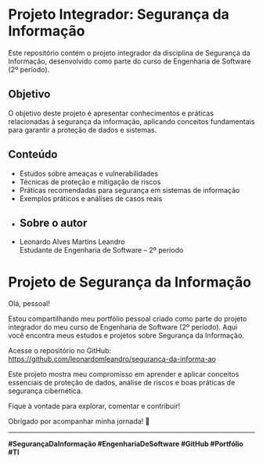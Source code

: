 # Projeto Integrador: Segurança da Informação
Este repositório contém o projeto integrador da disciplina de Segurança da Informação, desenvolvido como parte do curso de Engenharia de Software (2º período).
## Objetivo
O objetivo deste projeto é apresentar conhecimentos e práticas relacionadas à segurança da informação, aplicando conceitos fundamentais para garantir a proteção de dados e sistemas.
## Conteúdo
- Estudos sobre ameaças e vulnerabilidades  
- Técnicas de proteção e mitigação de riscos  
- Práticas recomendadas para segurança em sistemas de informação  
- Exemplos práticos e análises de casos reais
- ## Sobre o autor
- Leonardo Alves Martins Leandro  
Estudante de Engenharia de Software – 2º período
# Projeto de Segurança da Informação

Olá, pessoal!

Estou compartilhando meu portfólio pessoal criado como parte do projeto integrador do meu curso de Engenharia de Software (2º período). Aqui você encontra meus estudos e projetos sobre Segurança da Informação.

Acesse o repositório no GitHub:  
https://github.com/leonardomleandro/seguranca-da-informa-ao

Este projeto mostra meu compromisso em aprender e aplicar conceitos essenciais de proteção de dados, análise de riscos e boas práticas de segurança cibernética.

Fique à vontade para explorar, comentar e contribuir!

Obrigado por acompanhar minha jornada! 🚀

---

**#SegurançaDaInformação #EngenhariaDeSoftware #GitHub #Portfólio #TI**
